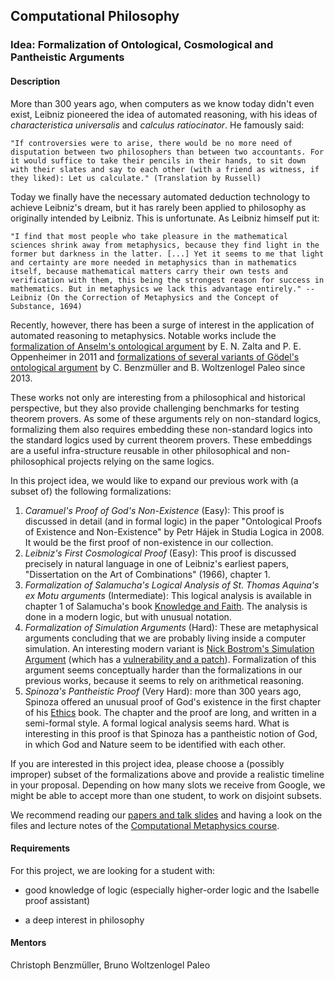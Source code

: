 
## Computational Philosophy

### Idea: Formalization of Ontological, Cosmological and Pantheistic Arguments

#### Description

More than 300 years ago, when computers as we know today didn't even exist, Leibniz pioneered the idea of automated reasoning, with his ideas of *characteristica universalis* and *calculus ratiocinator*. He famously said:

    "If controversies were to arise, there would be no more need of disputation between two philosophers than between two accountants. For it would suffice to take their pencils in their hands, to sit down with their slates and say to each other (with a friend as witness, if they liked): Let us calculate." (Translation by Russell)

Today we finally have the necessary automated deduction technology to achieve Leibniz's dream, but it has rarely been applied to philosophy as originally intended by Leibniz. This is unfortunate. As Leibniz himself put it:

    "I find that most people who take pleasure in the mathematical sciences shrink away from metaphysics, because they find light in the former but darkness in the latter. [...] Yet it seems to me that light and certainty are more needed in metaphysics than in mathematics itself, because mathematical matters carry their own tests and verification with them, this being the strongest reason for success in mathematics. But in metaphysics we lack this advantage entirely." -- Leibniz (On the Correction of Metaphysics and the Concept of Substance, 1694)
 
Recently, however, there has been a surge of interest in the application of automated reasoning to metaphysics. Notable works include the [formalization of Anselm's ontological argument](http://mally.stanford.edu/cm/ontological-argument/) by E. N. Zalta and P. E. Oppenheimer in 2011 and [formalizations of several variants of Gödel's ontological argument](https://www.gitlab.com/aossie/ComputationalPhilosophy) by C. Benzmüller and B. Woltzenlogel Paleo since 2013.

These works not only are interesting from a philosophical and historical perspective, but they also provide challenging benchmarks for testing theorem provers. As some of these arguments rely on non-standard logics, formalizing them also requires embedding these non-standard logics into the standard logics used by current theorem provers. These embeddings are a useful infra-structure reusable in other philosophical and non-philosophical projects relying on the same logics.

In this project idea, we would like to expand our previous work with (a subset of) the following formalizations:

1. *Caramuel's Proof of God's Non-Existence* (Easy): This proof is discussed in detail (and in formal logic) in the paper "Ontological Proofs of Existence and Non-Existence" by Petr Hájek in Studia Logica in 2008. It would be the first proof of non-existence in our collection.
2. *Leibniz's First Cosmological Proof* (Easy): This proof is discussed precisely in natural language in one of Leibniz's earliest papers, "Dissertation on the Art of Combinations" (1966), chapter 1.
3. *Formalization of Salamucha's Logical Analysis of St. Thomas Aquina's ex Motu arguments* (Intermediate): This logical analysis is available in chapter 1 of Salamucha's book [Knowledge and Faith](https://books.google.com.au/books?id=ptm1xOmPl3AC&printsec=frontcover&source=gbs_ge_summary_r&cad=0#v=onepage&q&f=false). The analysis is done in a modern logic, but with unusual notation.
4. *Formalization of Simulation Arguments* (Hard): These are metaphysical arguments concluding that we are probably living inside a computer simulation. An interesting modern variant is [Nick Bostrom's Simulation Argument](http://www.simulation-argument.com/simulation.html) (which has a [vulnerability and a patch](http://www.simulation-argument.com/patch.pdf)). Formalization of this argument seems conceptually harder than the formalizations in our previous works, because it seems to rely on arithmetical reasoning.
5. *Spinoza's Pantheistic Proof* (Very Hard): more than 300 years ago, Spinoza offered an unusual proof of God's existence in the first chapter of his [Ethics](http://www.gutenberg.org/files/3800/3800-h/3800-h.htm) book. The chapter and the proof are long, and written in a semi-formal style. A formal logical analysis seems hard. What is interesting in this proof is that Spinoza has a pantheistic notion of God, in which God and Nature seem to be identified with each other.

If you are interested in this project idea, please choose a (possibly improper) subset of the formalizations above and provide a realistic timeline in your proposal. Depending on how many slots we receive from Google, we might be able to accept more than one student, to work on disjoint subsets.

We recommend reading our [papers and talk slides](https://gitlab.com/aossie/ComputationalPhilosophy/tree/master) and having a look on the files and lecture notes of the [Computational Metaphysics course](http://www.inf.fu-berlin.de/users/lex/lehre/compmeta/).


#### Requirements

For this project, we are looking for a student with:

- good knowledge of logic (especially higher-order logic and the Isabelle proof assistant)

- a deep interest in philosophy



#### Mentors

Christoph Benzmüller, Bruno Woltzenlogel Paleo




